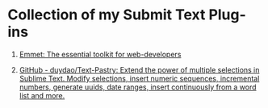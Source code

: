 # Collection of my Submit Text Plug-ins

1. [Emmet: The essential toolkit for web-developers](https://github.com/emmetio/sublime-text-plugin)

2. [GitHub - duydao/Text-Pastry: Extend the power of multiple selections in Sublime Text. Modify selections, insert numeric sequences, incremental numbers, generate uuids, date ranges, insert continuously from a word list and more.](https://github.com/duydao/Text-Pastry)
